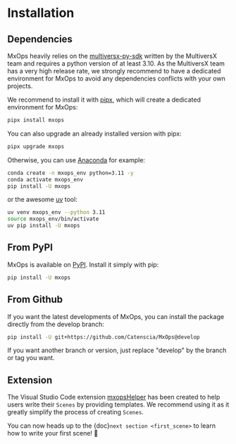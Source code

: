 # Installation

## Dependencies

MxOps heavily relies on the [multiversx-py-sdk](https://github.com/multiversx/mx-sdk-py) written by the MultiversX team and requires a python version of at least 3.10.
As the MultiversX team has a very high release rate, we strongly recommend to have a dedicated environment for MxOps to avoid any dependencies conflicts with your own projects.

We recommend to install it with [pipx](https://github.com/pypa/pipx), which will create a dedicated environment for MxOps:

```bash
pipx install mxops
```

You can also upgrade an already installed version with pipx:

```bash
pipx upgrade mxops
```

Otherwise, you can use [Anaconda](https://www.anaconda.com/download) for example:

```bash
conda create -n mxops_env python=3.11 -y
conda activate mxops_env
pip install -U mxops
```

or the awesome [uv](https://docs.astral.sh/uv/) tool:

```bash
uv venv mxops_env --python 3.11
source mxops_env/bin/activate
uv pip install -U mxops
```


## From PyPI

MxOps is available on [PyPI](https://pypi.org/project/mxops/). Install it simply with pip:

```bash
pip install -U mxops
```

## From Github

If you want the latest developments of MxOps, you can install the package directly from the develop branch:

```bash
pip install -U git+https://github.com/Catenscia/MxOps@develop
```

If you want another branch or version, just replace "develop" by the branch or tag you want.

## Extension

The Visual Studio Code extension [mxopsHelper](https://marketplace.visualstudio.com/items?itemName=Catenscia.mxops-helper) has been created to help users write their `Scenes` by providing templates. We recommend using it as it greatly simplify the process of creating `Scenes`.


You can now heads up to the {doc}`next section <first_scene>` to learn how to write your first scene! 💪
